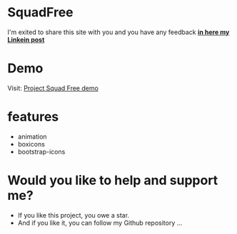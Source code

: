 # SquadFree

 I'm exited to share this site with you and you have any feedback [**in here my Linkein post**](https://www.linkedin.com/in/marouf-ebrahimi-7b6312237)

 # Demo
 Visit: [Project Squad Free demo](https://maroufebrahimi.github.io/SquadFree/)
 

# features
* animation
* boxicons
* bootstrap-icons


# Would you like to help and support me?
* If you like this project, you owe a star.
* And if you like it, you can follow my Github repository
...
